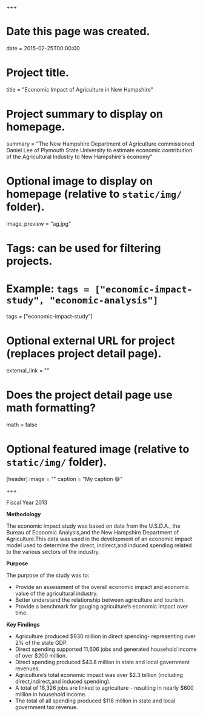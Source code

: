 +++
# Date this page was created.
date = 2015-02-25T00:00:00

# Project title.
title = "Economic Impact of Agriculture in New Hampshire"

# Project summary to display on homepage.
summary = "The New Hampshire Department of Agriculture commissioned Daniel Lee of Plymouth State University to estimate economic contribution of the Agricultural Industry to New Hampshire's economy"

# Optional image to display on homepage (relative to `static/img/` folder).
image_preview = "ag.jpg"

# Tags: can be used for filtering projects.
# Example: `tags = ["economic-impact-study", "economic-analysis"]`
tags = ["economic-impact-study"]

# Optional external URL for project (replaces project detail page).
external_link = ""

# Does the project detail page use math formatting?
math = false

# Optional featured image (relative to `static/img/` folder).
[header]
image = ""
caption = "My caption :smile:"

+++

Fiscal Year 2013

**Methodology** 

The economic impact study was based on data from the U.S.D.A., the Bureau of Economic Analysis,and the New Hampshire Department of Agriculture.This data was used in the development of an economic impact model used to determine the direct, indirect,and induced spending related to the various sectors of the industry.

**Purpose** 

The purpose of the study was to:

* Provide an assessment of the overall economic impact and economic value of the agricultural industry.
* Better understand the relationship between agriculture and tourism.
* Provide a benchmark for gauging agriculture’s economic impact over time.

**Key Findings** 

* Agriculture produced $930 million in direct spending- representing over 2% of the state GDP.
* Direct spending supported 11,606 jobs and generated household income of over $200 million.
* Direct spending produced $43.8 million in state and local government revenues.
* Agriculture’s total economic impact was over $2.3 billion (including direct,indirect,and induced spending).
* A total of 18,326 jobs are linked to agriculture - resulting in nearly $600 million in household income.
* The total of all spending produced $118 million in state and local government tax revenue.

